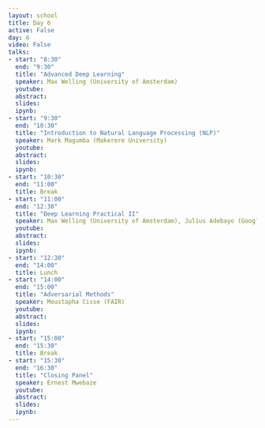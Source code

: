 ```yaml
---
layout: school
title: Day 6
active: False
day: 6
video: False
talks:
- start: "8:30"
  end: "9:30"
  title: "Advanced Deep Learning"
  speaker: Max Welling (University of Amsterdam)
  youtube:
  abstract:
  slides:
  ipynb:
- start: "9:30"
  end: "10:30"
  title: "Introduction to Natural Language Processing (NLP)"
  speaker: Mark Magumba (Makerere University)
  youtube:
  abstract:
  slides:
  ipynb:
- start: "10:30"
  end: "11:00"
  title: Break
- start: "11:00"
  end: "12:30"
  title: "Deep Learning Practical II"
  speaker: Max Welling (University of Amsterdam), Julius Adebayo (Google Brain)
  youtube:
  abstract:
  slides:
  ipynb:
- start: "12:30"
  end: "14:00"
  title: Lunch
- start: "14:00"
  end: "15:00"
  title: "Adversarial Methods"
  speaker: Moustapha Cisse (FAIR)
  youtube:
  abstract:
  slides:
  ipynb:
- start: "15:00"
  end: "15:30"
  title: Break
- start: "15:30"
  end: "16:30"
  title: "Closing Panel"
  speaker: Ernest Mwebaze
  youtube:
  abstract:
  slides:
  ipynb:
---
```


<!-- <h4> Summer School Day 6 </h4> -->
